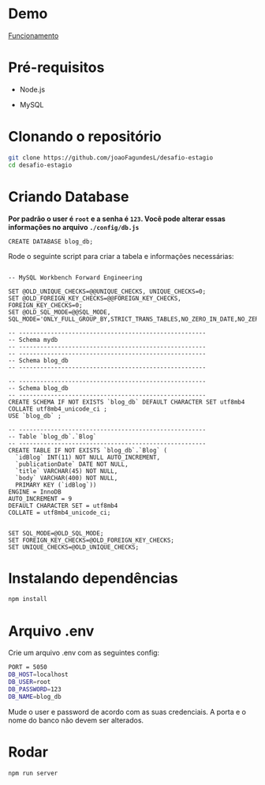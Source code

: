 # Demo

[Funcionamento](./demo.mkv)

# Pré-requisitos

- Node.js

- MySQL

# Clonando o repositório

```bash
git clone https://github.com/joaoFagundesL/desafio-estagio
cd desafio-estagio
```

# Criando Database

**Por padrão o user é `root` e a senha é `123`. Você pode alterar essas informações
no arquivo `./config/db.js`**

```mysql
CREATE DATABASE blog_db;
```

Rode o seguinte script para criar a tabela e informações necessárias:

```mysql

-- MySQL Workbench Forward Engineering

SET @OLD_UNIQUE_CHECKS=@@UNIQUE_CHECKS, UNIQUE_CHECKS=0;
SET @OLD_FOREIGN_KEY_CHECKS=@@FOREIGN_KEY_CHECKS, FOREIGN_KEY_CHECKS=0;
SET @OLD_SQL_MODE=@@SQL_MODE, SQL_MODE='ONLY_FULL_GROUP_BY,STRICT_TRANS_TABLES,NO_ZERO_IN_DATE,NO_ZERO_DATE,ERROR_FOR_DIVISION_BY_ZERO,NO_ENGINE_SUBSTITUTION';

-- -----------------------------------------------------
-- Schema mydb
-- -----------------------------------------------------
-- -----------------------------------------------------
-- Schema blog_db
-- -----------------------------------------------------

-- -----------------------------------------------------
-- Schema blog_db
-- -----------------------------------------------------
CREATE SCHEMA IF NOT EXISTS `blog_db` DEFAULT CHARACTER SET utf8mb4 COLLATE utf8mb4_unicode_ci ;
USE `blog_db` ;

-- -----------------------------------------------------
-- Table `blog_db`.`Blog`
-- -----------------------------------------------------
CREATE TABLE IF NOT EXISTS `blog_db`.`Blog` (
  `idBlog` INT(11) NOT NULL AUTO_INCREMENT,
  `publicationDate` DATE NOT NULL,
  `title` VARCHAR(45) NOT NULL,
  `body` VARCHAR(400) NOT NULL,
  PRIMARY KEY (`idBlog`))
ENGINE = InnoDB
AUTO_INCREMENT = 9
DEFAULT CHARACTER SET = utf8mb4
COLLATE = utf8mb4_unicode_ci;


SET SQL_MODE=@OLD_SQL_MODE;
SET FOREIGN_KEY_CHECKS=@OLD_FOREIGN_KEY_CHECKS;
SET UNIQUE_CHECKS=@OLD_UNIQUE_CHECKS;
```

# Instalando dependências

```bash
npm install
```

# Arquivo .env

Crie um arquivo .env com as seguintes config:

```bash
PORT = 5050
DB_HOST=localhost
DB_USER=root
DB_PASSWORD=123
DB_NAME=blog_db
```

Mude o user e password de acordo com as suas credenciais. A porta e o nome do banco
não devem ser alterados.

# Rodar

```bash
npm run server
```
